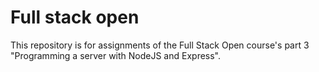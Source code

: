 # Full stack open

This repository is for assignments of the Full Stack Open course's part 3 "Programming a server with NodeJS and Express".
